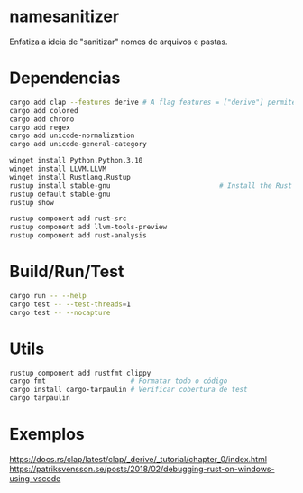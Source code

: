 # namesanitizer

Enfatiza a ideia de "sanitizar" nomes de arquivos e pastas.

# Dependencias

```bash
cargo add clap --features derive # A flag features = ["derive"] permite usar macros derivadas para facilitar a definição de argumentos de linha de comando.
cargo add colored
cargo add chrono
cargo add regex
cargo add unicode-normalization
cargo add unicode-general-category

winget install Python.Python.3.10
winget install LLVM.LLVM
winget install Rustlang.Rustup
rustup install stable-gnu                           # Install the Rust GNU toolchain
rustup default stable-gnu
rustup show

rustup component add rust-src
rustup component add llvm-tools-preview
rustup component add rust-analysis


```

# Build/Run/Test

```bash
cargo run -- --help
cargo test -- --test-threads=1
cargo test -- --nocapture
```

# Utils

```bash
rustup component add rustfmt clippy
cargo fmt                     # Formatar todo o código
cargo install cargo-tarpaulin # Verificar cobertura de test
cargo tarpaulin

```

# Exemplos

https://docs.rs/clap/latest/clap/_derive/_tutorial/chapter_0/index.html
https://patriksvensson.se/posts/2018/02/debugging-rust-on-windows-using-vscode
